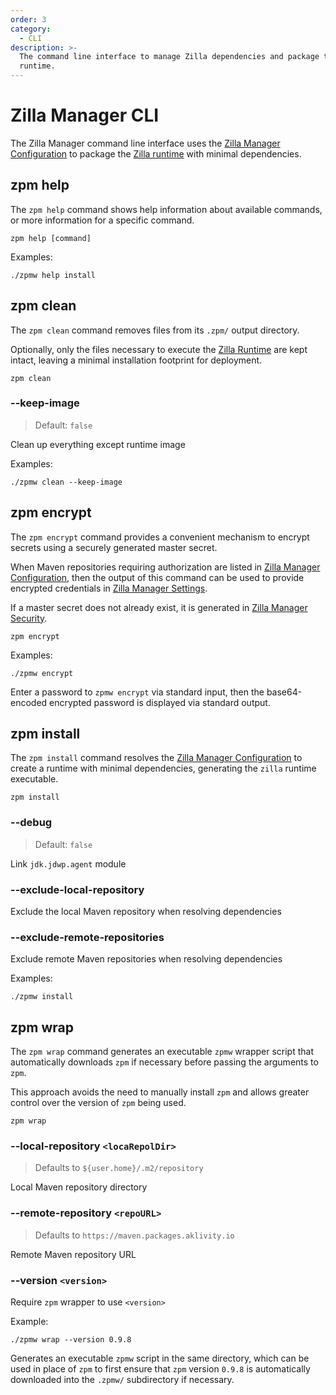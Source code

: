 ```yaml
---
order: 3
category:
  - CLI
description: >-
  The command line interface to manage Zilla dependencies and package the Zilla
  runtime.
---
```


# Zilla Manager CLI

The Zilla Manager command line interface uses the [Zilla Manager Configuration](./configuration.md) to package the [Zilla runtime](../config/zilla-cli.md) with minimal dependencies.

## zpm help

The `zpm help` command shows help information about available commands, or more information for a specific command.

```shell:no-line-numbers
zpm help [command]
```

Examples:

```bash:no-line-numbers
./zpmw help install
```

## zpm clean

The `zpm clean` command removes files from its `.zpm/` output directory.

Optionally, only the files necessary to execute the [Zilla Runtime](../config/zilla-cli.md) are kept intact, leaving a minimal installation footprint for deployment.

```bash:no-line-numbers
zpm clean
```

### --keep-image

> Default: `false`

Clean up everything except runtime image

Examples:

```bash:no-line-numbers
./zpmw clean --keep-image
```

## zpm encrypt

The `zpm encrypt` command provides a convenient mechanism to encrypt secrets using a securely generated master secret.

When Maven repositories requiring authorization are listed in [Zilla Manager Configuration](./configuration.md), then the output of this command can be used to provide encrypted credentials in [Zilla Manager Settings](./configuration.md#settings.json).

If a master secret does not already exist, it is generated in [Zilla Manager Security](./configuration.md#security.json).


```bash:no-line-numbers
zpm encrypt
```

Examples:

```bash:no-line-numbers
./zpmw encrypt
```

Enter a password to `zpmw encrypt` via standard input, then the base64-encoded encrypted password is displayed via standard output.

## zpm install

The `zpm install` command resolves the [Zilla Manager Configuration](./configuration.md) to create a runtime with minimal dependencies, generating the `zilla` runtime executable.

```bash:no-line-numbers
zpm install
```

### --debug

> Default: `false`

Link `jdk.jdwp.agent` module

### --exclude-local-repository

Exclude the local Maven repository when resolving dependencies

### --exclude-remote-repositories

Exclude remote Maven repositories when resolving dependencies

Examples:

```bash:no-line-numbers
./zpmw install
```

## zpm wrap

The `zpm wrap` command generates an executable `zpmw` wrapper script that automatically downloads `zpm` if necessary before passing the arguments to `zpm`.

This approach avoids the need to manually install `zpm` and allows greater control over the version of `zpm` being used.

```bash:no-line-numbers
zpm wrap
```

### --local-repository `<locaRepolDir>`

> Defaults to `${user.home}/.m2/repository`

Local Maven repository directory

### --remote-repository `<repoURL>`

> Defaults to `https://maven.packages.aklivity.io`

Remote Maven repository URL

### --version `<version>`

Require `zpm`  wrapper to use `<version>`

Example:

```bash:no-line-numbers
./zpmw wrap --version 0.9.8
```

Generates an executable `zpmw` script in the same directory, which can be used in place of `zpm` to first ensure that `zpm` version `0.9.8` is automatically downloaded into the `.zpmw/` subdirectory if necessary.
